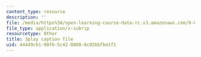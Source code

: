 ```yaml
---
content_type: resource
description: ''
file: /media/https%3A/open-learning-course-data-rc.s3.amazonaws.com/9-00sc-introduction-to-psychology-fall-2011/44449cb190f65c4288686c02bbfbe1f1_SXzdOK_J-xE.vtt
file_type: application/x-subrip
resourcetype: Other
title: 3play caption file
uid: 44449cb1-90f6-5c42-8868-6c02bbfbe1f1
---
```


